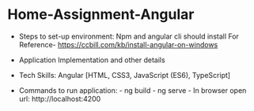# Home-Assignment-Angular
- Steps to set-up environment:
  Npm and angular cli should install
  For Reference- https://ccbill.com/kb/install-angular-on-windows

- Application Implementation and other details
- Tech Skills: Angular [HTML, CSS3, JavaScript (ES6), TypeScript]

- Commands to run application:
            - ng build
            - ng serve
            - In browser open url: http://localhost:4200
